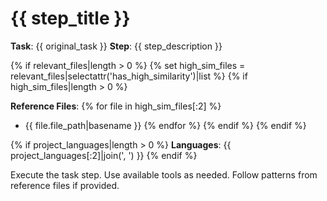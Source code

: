 # {{ step_title }}

**Task**: {{ original_task }}
**Step**: {{ step_description }}

{% if relevant_files|length > 0 %}
{% set high_sim_files = relevant_files|selectattr('has_high_similarity')|list %}
{% if high_sim_files|length > 0 %}

**Reference Files**:
{% for file in high_sim_files[:2] %}
- {{ file.file_path|basename }}
{% endfor %}
{% endif %}
{% endif %}

{% if project_languages|length > 0 %}
**Languages**: {{ project_languages[:2]|join(', ') }}
{% endif %}

Execute the task step. Use available tools as needed. Follow patterns from reference files if provided. 